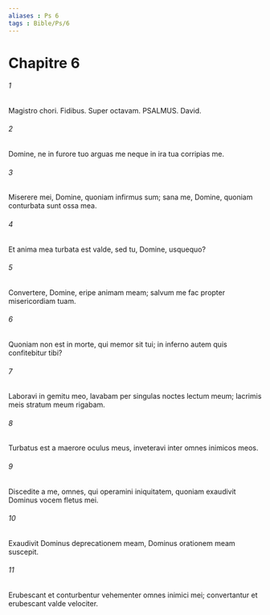 ```yaml
---
aliases : Ps 6
tags : Bible/Ps/6
---
```


# Chapitre 6

###### 1
Magistro chori. Fidibus. Super octavam. PSALMUS. David.
###### 2
Domine, ne in furore tuo arguas me neque in ira tua corripias me.
###### 3
Miserere mei, Domine, quoniam infirmus sum; sana me, Domine, quoniam conturbata sunt ossa mea.
###### 4
Et anima mea turbata est valde, sed tu, Domine, usquequo?
###### 5
Convertere, Domine, eripe animam meam; salvum me fac propter misericordiam tuam.
###### 6
Quoniam non est in morte, qui memor sit tui; in inferno autem quis confitebitur tibi?
###### 7
Laboravi in gemitu meo, lavabam per singulas noctes lectum meum; lacrimis meis stratum meum rigabam.
###### 8
Turbatus est a maerore oculus meus, inveteravi inter omnes inimicos meos.
###### 9
Discedite a me, omnes, qui operamini iniquitatem, quoniam exaudivit Dominus vocem fletus mei.
###### 10
Exaudivit Dominus deprecationem meam, Dominus orationem meam suscepit.
###### 11
Erubescant et conturbentur vehementer omnes inimici mei; convertantur et erubescant valde velociter.
